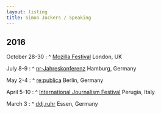 ```yaml
---
layout: listing
title: Simon Jockers / Speaking
---
```


## 2016

October 28-30
: ^
  [Mozilla Festival](https://app.mozillafestival.org/#_session-532)
  London, UK

July 8-9
: ^
  [nr-Jahreskonferenz](https://nr16.sched.org/event/6vUJ/recherchen-mit-der-crowd-wenn-sich-burger-an-investigativen-projekten-beteiligen)
  Hamburg, Germany

May 2-4
: ^
  [re:publica](https://re-publica.com/en/16/session/burgerreporter-statt-klickvieh-neue-ansatze-crowdsourcing-im-journalismus)
  Berlin, Germany

April 5-10
: ^
  [International Journalism Festival](http://www.journalismfestival.com/programme/2016/beyond-crowdsourcing-how-to-get-citizens-involved-in-investigative-journalism)
  Perugia, Italy

March 3
: ^
  [ddj.ruhr](http://www.meetup.com/DDJ-Taskforce-NRW/)
  Essen, Germany
